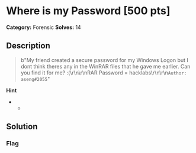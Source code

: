 # Where is my Password [500 pts]

**Category:** Forensic
**Solves:** 14

## Description
>b"My friend created a secure password for my Windows Logon but I dont think theres any in the WinRAR files that he gave me earlier.  Can you find it for me? :(\r\n\r\nRAR Password =  hacklabs\r\n\r\n`Author: aseng#2055`"

**Hint**
* -

## Solution

### Flag

